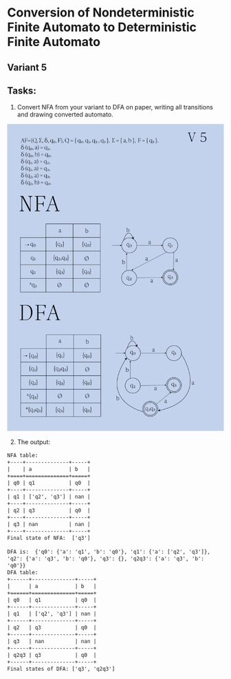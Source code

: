 # Conversion of Nondeterministic Finite Automato to Deterministic Finite Automato
## Variant 5

## Tasks:

1. Convert NFA from your variant to DFA on paper, writing all transitions and drawing converted automato.

<img src="./lab-lfpc.png">

2. The output:

```
NFA table:
+----+--------------+-----+
|    | a            | b   |
+====+==============+=====+
| q0 | q1           | q0  |
+----+--------------+-----+
| q1 | ['q2', 'q3'] | nan |
+----+--------------+-----+
| q2 | q3           | q0  |
+----+--------------+-----+
| q3 | nan          | nan |
+----+--------------+-----+
Final state of NFA:  ['q3']

DFA is:  {'q0': {'a': 'q1', 'b': 'q0'}, 'q1': {'a': ['q2', 'q3']}, 'q2': {'a': 'q3', 'b': 'q0'}, 'q3': {}, 'q2q3': {'a': 'q3', 'b': 'q0'}}
DFA table:
+------+--------------+-----+
|      | a            | b   |
+======+==============+=====+
| q0   | q1           | q0  |
+------+--------------+-----+
| q1   | ['q2', 'q3'] | nan |
+------+--------------+-----+
| q2   | q3           | q0  |
+------+--------------+-----+
| q3   | nan          | nan |
+------+--------------+-----+
| q2q3 | q3           | q0  |
+------+--------------+-----+
Final states of DFA: ['q3', 'q2q3']
```
